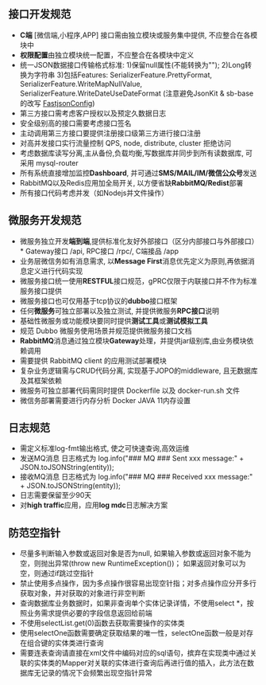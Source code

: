 ## 接口开发规范
* **C端** [微信端,小程序,APP] 接口需由独立模块或服务集中提供, 不应整合在各模块中
* **权限配置**由独立模块统一配置，不应整合在各模块中定义
* 统一JSON数据接口传输格式标准: 1)保留null属性(不能转换为""); 2)Long转换为字符串 3)包括Features: SerializerFeature.PrettyFormat, SerializerFeature.WriteMapNullValue, SerializerFeature.WriteDateUseDateFormat (注意避免JsonKit & sb-base的改写 [FastjsonConfig](http://120.79.49.72:8082/job/sb-base-build/ws/src/main/java/com/jfeat/am/config/FastjsonConfig.java))
* 第三方接口需考虑客户授权以及预定久数据日志
* 安全级别高的接口需要考虑接口签名
* 主动调用第三方接口要提供注册接口级第三方进行接口注册
* 对高并发接口实行流量控制 QPS, node, distribute, cluster 拒绝访问
* 考虑数据库读写分离,主从备份,负载均衡,写数据库并同步到所有读数据库, 可采用 mysql-router
* 所有系统直接增加监控**Dashboard**, 并可通过**SMS/MAIL/IM/微信公众号**发送
* RabbitMQ以及Redis应用加全局开关, 以方便省缺**RabbitMQ/Redist**部署
* 所有接口代码考虑并发（如Nodejs并文件操作）

## 微服务开发规范
* 微服务独立开发**端到端**,提供标准化友好外部接口（区分内部接口与外部接口）* Gateway接口 /api, RPC接口 /rpc/, C端接品 /app
* 业务层微信务如有消息需求, 以**Message First**消息优先定义为原则,再依据消息定义进行代码实现
* 微服务接口统一使用**RESTFUL**接口规范，gPRC仅限于内联接口并不作为标准服务接口提供
* 微服务接口也可仅用基于tcp协议的**dubbo**接口框架
* 任何**微服务**可独立部署以及独立测试, 并提供微服务**RPC接口**说明
* 基础性微服务或功能模块要同时提供**测试工具**或**测试模拟工具**
* 规范 Dubbo 微服务使用场景并规范提供微服务接口文档
* **RabbitMQ**消息通过独立模块**Gateway**处理，并提供jar级别库,由业务模块依赖调用
* 需要提供 RabbitMQ client 的应用测试部署模块
* 复杂业务逻辑需与CRUD代码分离, 实现基于JOPO的middleware, 且无数据库及其框架依赖
* 微服务可独立部署代码需同时提供 Dockerfile 以及 docker-run.sh 文件
* 微信务部署需要进行内存分析 Docker JAVA 11内存设置 

## 日志规范
* 需定义标准log-fmt输出格式, 使之可快速查询,高效运维
* 发送MQ消息 日志格式为  log.info("### MQ ### Sent xxx message:" + JSON.toJSONString(entity));
* 接收MQ消息 日志格式为  log.info("### MQ ### Received xxx message:" + JSON.toJSONString(entity));
* 日志需要保留至少90天
* 对**high traffic**应用，应用**log mdc**日志解决方案

## 防范空指针
*	尽量多判断输入参数或返回对象是否为null, 如果输入参数或返回对象不能为空，则抛出异常(throw new RuntimeException())；
  如果返回对象可以为空，则通过if跳过空指针
*	禁止使用多点操作，因为多点操作很容易出现空针指；对多点操作应分开多行获取对象，并对获取的对象进行非空判断
*	查询数据库业务数据时，如果非查询单个实体记录详情，不使用select \*，按照业务需求提供必要的字段信息返回给前端
* 不使用selectList.get(0)函数去获取需要操作的实体类
* 使用selectOne函数需要确定获取结果的唯一性，selectOne函数一般是对存在组合键的实体类进行查询
* 需要连表查询请直接在xml文件中编码对应的sql语句，摈弃在实现类中通过关联的实体类的Mapper对关联的实体进行查询后再进行值的插入，此方法在数据库无记录的情况下会频繁出现空指针异常
